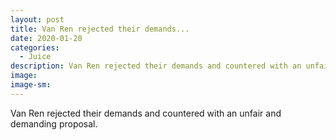 ```yaml
---
layout: post
title: Van Ren rejected their demands...
date: 2020-01-20
categories: 
  - Juice
description: Van Ren rejected their demands and countered with an unfair and demanding proposal.
image: 
image-sm: 
---
```

Van Ren rejected their demands and countered with an unfair and demanding proposal.
